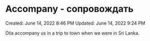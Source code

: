 # Accompany - сопровождать

Created: June 14, 2022 8:46 PM
Updated: June 14, 2022 9:24 PM

Olia accompany us in a trip to town when we were in Sri Lanka.